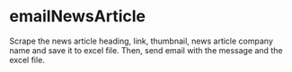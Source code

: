 # emailNewsArticle
Scrape the news article heading, link, thumbnail, news article company name and save it to excel file.
Then, send email with the message and the excel file.
